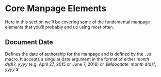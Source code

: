 Core Manpage Elements
=====================
Here in this section we'll be covering some of the fundamental manpage elements that you'll probably end up using most often.

Document Date
-------------
Defines the date of authorship for the manpage and is defined by the `.Dd` macro. It accepts a singular date argument in the format of either _month d(d)?, yyyy_ (e.g. April 27, 2015 or June 7, 2016) or _$Mdocdate: month d(d)?, yyyy $_
